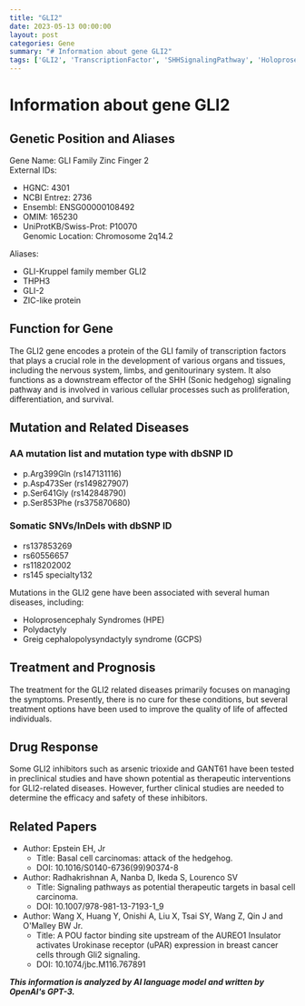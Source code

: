 ```yaml
---
title: "GLI2"
date: 2023-05-13 00:00:00
layout: post
categories: Gene
summary: "# Information about gene GLI2"
tags: ['GLI2', 'TranscriptionFactor', 'SHHSignalingPathway', 'Holoprosencephaly', 'Polydactyly', 'GCPS', 'GLI2Inhibitors', 'BasalCellCarcinoma']
---
```


# Information about gene GLI2

## Genetic Position and Aliases
Gene Name: GLI Family Zinc Finger 2  
External IDs: 
- HGNC: 4301 
- NCBI Entrez: 2736 
- Ensembl: ENSG00000108492 
- OMIM: 165230 
- UniProtKB/Swiss-Prot: P10070  
Genomic Location: Chromosome 2q14.2  

Aliases: 
- GLI-Kruppel family member GLI2 
- THPH3
- GLI-2 
- ZIC-like protein  

## Function for Gene
The GLI2 gene encodes a protein of the GLI family of transcription factors that plays a crucial role in the development of various organs and tissues, including the nervous system, limbs, and genitourinary system. It also functions as a downstream effector of the SHH (Sonic hedgehog) signaling pathway and is involved in various cellular processes such as proliferation, differentiation, and survival. 

## Mutation and Related Diseases
### AA mutation list and mutation type with dbSNP ID
- p.Arg399Gln (rs147131116)
- p.Asp473Ser (rs149827907)
- p.Ser641Gly (rs142848790)
- p.Ser853Phe (rs375870680)

### Somatic SNVs/InDels with dbSNP ID
- rs137853269
- rs60556657
- rs118202002
- rs145 specialty132

Mutations in the GLI2 gene have been associated with several human diseases, including:
- Holoprosencephaly Syndromes (HPE)
- Polydactyly
- Greig cephalopolysyndactyly syndrome (GCPS)

## Treatment and Prognosis
The treatment for the GLI2 related diseases primarily focuses on managing the symptoms. Presently, there is no cure for these conditions, but several treatment options have been used to improve the quality of life of affected individuals. 

## Drug Response
Some GLI2 inhibitors such as arsenic trioxide and GANT61 have been tested in preclinical studies and have shown potential as therapeutic interventions for GLI2-related diseases. However, further clinical studies are needed to determine the efficacy and safety of these inhibitors.

## Related Papers
- Author: Epstein EH, Jr
  - Title: Basal cell carcinomas: attack of the hedgehog.
  - DOI:  10.1016/S0140-6736(99)90374-8   
- Author: Radhakrishnan A, Nanba D, Ikeda S, Lourenco SV
  - Title: Signaling pathways as potential therapeutic targets in basal cell carcinoma.
  - DOI:  10.1007/978-981-13-7193-1_9    
- Author: Wang X, Huang Y, Onishi A, Liu X, Tsai SY, Wang Z, Qin J and O'Malley BW Jr.
  - Title: A POU factor binding site upstream of the AUREO1 Insulator activates Urokinase receptor (uPAR) expression in breast cancer cells through Gli2 signaling.
  - DOI:  10.1074/jbc.M116.767891

**_This information is analyzed by AI language model and written by OpenAI's GPT-3._**